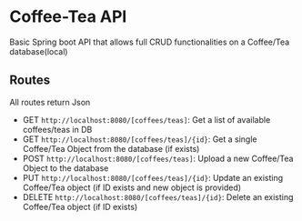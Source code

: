 # Coffee-Tea API

Basic Spring boot API that allows full CRUD functionalities on a Coffee/Tea database(local) 

## Routes

All routes return Json

- GET  `http://localhost:8080/[coffees/teas]`: Get a list of available coffees/teas in DB
- GET  `http://localhost:8080/[coffees/teas]/{id}`: Get a single Coffee/Tea Object from the database (if exists)
- POST `http://localhost:8080/[coffees/teas]`: Upload a new Coffee/Tea Object to the database
- PUT    `http://localhost:8080/[coffees/teas]/{id}`: Update an existing Coffee/Tea object (if ID exists and new object is provided)
- DELETE `http://localhost:8080/[coffees/teas]/{id}`: Delete an existing Coffee/Tea object (if ID exists)

